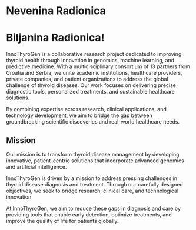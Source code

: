 # Nevenina Radionica
# Biljanina Radionica!

InnoThyroGen is a collaborative research project dedicated to improving thyroid health through innovation in genomics, machine learning, and predictive medicine. With a multidisciplinary consortium of 13 partners from Croatia and Serbia, we unite academic institutions, healthcare providers, private companies, and patient organizations to address the global challenge of thyroid diseases. Our work focuses on delivering precise diagnostic tools, personalized treatments, and sustainable healthcare solutions.

By combining expertise across research, clinical applications, and technology development, we aim to bridge the gap between groundbreaking scientific discoveries and real-world healthcare needs.

## Mission 
Our mission is to transform thyroid disease management by developing innovative, patient-centric solutions that incorporate advanced genomics and artificial intelligence. 

InnoThyroGen is driven by a mission to address pressing challenges in thyroid disease diagnosis and treatment. Through our carefully designed objectives, we seek to bridge research, clinical care, and technological innovation

At InnoThyroGen, we aim to reduce these gaps in diagnosis and care by providing tools that enable early detection, optimize treatments, and improve the quality of life for patients globally.
